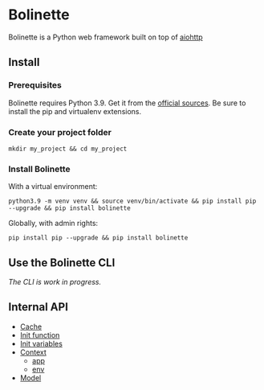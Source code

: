 # Bolinette

Bolinette is a Python web framework built on top of [aiohttp](https://github.com/aio-libs/aiohttp)

## Install

### Prerequisites

Bolinette requires Python 3.9. Get it from the [official sources](https://www.python.org/downloads/). Be sure to
install the pip and virtualenv extensions.

### Create your project folder

```shell script
mkdir my_project && cd my_project
```

### Install Bolinette

With a virtual environment:
```shell script
python3.9 -m venv venv && source venv/bin/activate && pip install pip --upgrade && pip install bolinette
```

Globally, with admin rights:
```shell script
pip install pip --upgrade && pip install bolinette
```

## Use the Bolinette CLI

*The CLI is work in progress.*

## Internal API

- [Cache](./docs/cache.md)
- [Init function](./docs/init.md#init-functions)
- [Init variables](./docs/init.md#init-variables)
- [Context](./docs/context.md)
  - [app](./docs/context.md#aiohttp-application)
  - [env](./docs/context.md#environment)
- [Model](./docs/model.md)
